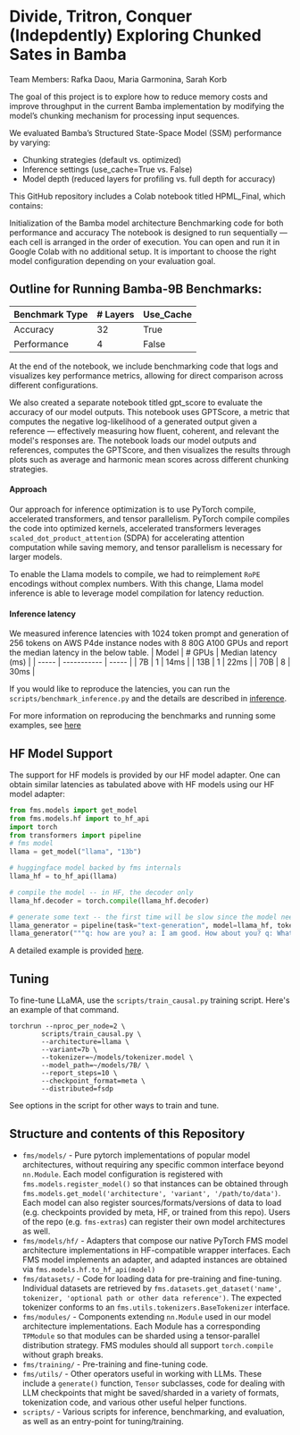 # Divide, Tritron, Conquer (Indepdently) Exploring Chunked Sates in Bamba
Team Members: Rafka Daou, Maria Garmonina, Sarah Korb

The goal of this project is to explore how to reduce memory costs and improve throughput in the current Bamba implementation by modifying the model’s chunking mechanism for processing input sequences.

We evaluated Bamba’s Structured State-Space Model (SSM) performance by varying:

- Chunking strategies (default vs. optimized)
- Inference settings (use_cache=True vs. False)
- Model depth (reduced layers for profiling vs. full depth for accuracy) 

This GitHub repository includes a Colab notebook titled HPML_Final, which contains:

Initialization of the Bamba model architecture
Benchmarking code for both performance and accuracy The notebook is designed to run sequentially — each cell is arranged in the order of execution. You can open and run it in Google Colab with no additional setup.
It is important to choose the right model configuration depending on your evaluation goal.

## Outline for Running Bamba-9B Benchmarks: 
| Benchmark Type | # Layers | Use_Cache |
|--------------| ---------- | ------------------ |
| Accuracy        | 32 | True |
|Performance  | 4 | False |

At the end of the notebook, we include benchmarking code that logs and visualizes key performance metrics, allowing for direct comparison across different configurations.

We also created a separate notebook titled gpt_score to evaluate the accuracy of our model outputs. This notebook uses GPTScore, a metric that computes the negative log-likelihood of a generated output given a reference — effectively measuring how fluent, coherent, and relevant the model's responses are. The notebook loads our model outputs and references, computes the GPTScore, and then visualizes the results through plots such as average and harmonic mean scores across different chunking strategies.

#### Approach
Our approach for inference optimization is to use PyTorch compile, accelerated transformers, and tensor parallelism. PyTorch compile compiles the code into optimized kernels, accelerated transformers leverages `scaled_dot_product_attention` (SDPA) for accelerating attention computation while saving memory, and tensor parallelism is necessary for larger models.

To enable the Llama models to compile, we had to reimplement `RoPE` encodings without complex numbers. With this change, Llama model inference is able to leverage model compilation for latency reduction.

#### Inference latency
We measured inference latencies with 1024 token prompt and generation of 256 tokens on AWS P4de instance nodes with 8 80G A100 GPUs and report the median latency in the below table.
| Model | # GPUs | Median latency (ms) |
| ----- | ----------- | ----- |
| 7B | 1 | 14ms |
| 13B | 1 | 22ms |
| 70B | 8 | 30ms |

If you would like to reproduce the latencies, you can run the `scripts/benchmark_inference.py` and the details are described in [inference](./scripts).

For more information on reproducing the benchmarks and running some examples, see [here](scripts/README.md)

## HF Model Support

The support for HF models is provided by our HF model adapter. One can obtain similar latencies as tabulated above with HF models using our HF model adapter:

```python
from fms.models import get_model
from fms.models.hf import to_hf_api
import torch
from transformers import pipeline
# fms model
llama = get_model("llama", "13b")

# huggingface model backed by fms internals
llama_hf = to_hf_api(llama)

# compile the model -- in HF, the decoder only
llama_hf.decoder = torch.compile(llama_hf.decoder)

# generate some text -- the first time will be slow since the model needs to be compiled, but subsequent generations should be faster.
llama_generator = pipeline(task="text-generation", model=llama_hf, tokenizer=tokenizer)
llama_generator("""q: how are you? a: I am good. How about you? q: What is the weather like today? a:""")
```

A detailed example is provided [here](./notebooks/hf_adapted_inference.ipynb).

## Tuning

To fine-tune LLaMA, use the `scripts/train_causal.py` training script. Here's
an example of that command.
```
torchrun --nproc_per_node=2 \
        scripts/train_causal.py \
        --architecture=llama \
        --variant=7b \
        --tokenizer=~/models/tokenizer.model \
        --model_path=~/models/7B/ \
        --report_steps=10 \
        --checkpoint_format=meta \
        --distributed=fsdp
```
See options in the script for other ways to train and tune.

## Structure and contents of this Repository

* `fms/models/` - Pure pytorch implementations of popular model architectures, without requiring any specific common interface beyond `nn.Module`. Each model configuration is registered with `fms.models.register_model()` so that instances can be obtained through `fms.models.get_model('architecture', 'variant', '/path/to/data')`. Each model can also register sources/formats/versions of data to load (e.g. checkpoints provided by meta, HF, or trained from this repo). Users of the repo (e.g. `fms-extras`) can register their own model architectures as well.
* `fms/models/hf/` - Adapters that compose our native PyTorch FMS model architecture implementations in HF-compatible wrapper interfaces. Each FMS model implements an adapter, and adapted instances are obtained via `fms.models.hf.to_hf_api(model)`
* `fms/datasets/` - Code for loading data for pre-training and fine-tuning. Individual datasets are retrieved by `fms.datasets.get_dataset('name', tokenizer, 'optional path or other data reference')`. The expected tokenizer conforms to an `fms.utils.tokenizers.BaseTokenizer` interface.
* `fms/modules/` - Components extending `nn.Module` used in our model architecture implementations. Each Module has a corresponding `TPModule` so that modules can be sharded using a tensor-parallel distribution strategy. FMS modules should all support `torch.compile` without graph breaks.
* `fms/training/` - Pre-training and fine-tuning code.
* `fms/utils/` - Other operators useful in working with LLMs. These include a `generate()` function, `Tensor` subclasses, code for dealing with LLM checkpoints that might be saved/sharded in a variety of formats, tokenization code, and various other useful helper functions.
* `scripts/` - Various scripts for inference, benchmarking, and evaluation, as well as an entry-point for tuning/training.
